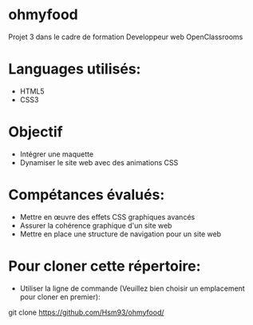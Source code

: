 # ohmyfood
Projet 3 dans le cadre de formation Developpeur web OpenClassrooms


# Languages utilisés:
 - HTML5
 - CSS3
  
# Objectif

 - Intégrer une maquette
 - Dynamiser le site web avec des animations CSS
 
 
# Compétances évalués:

 - Mettre en œuvre des effets CSS graphiques avancés
 - Assurer la cohérence graphique d'un site web
 - Mettre en place une structure de navigation pour un site web
 
# Pour cloner cette répertoire: 

 - Utiliser la ligne de commande (Veuillez bien choisir un emplacement pour cloner en premier):
 
  git clone https://github.com/Hsm93/ohmyfood/
